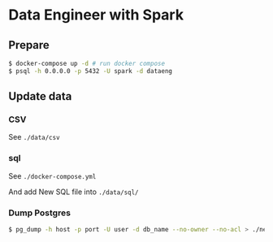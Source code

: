 # Data Engineer with Spark
## Prepare
```sh
$ docker-compose up -d # run docker compose
$ psql -h 0.0.0.0 -p 5432 -U spark -d dataeng
```

## Update data
### CSV
See `./data/csv`

### sql
See `./docker-compose.yml`

And add New SQL file into `./data/sql/`

### Dump Postgres
```sh
$ pg_dump -h host -p port -U user -d db_name --no-owner --no-acl > ./new-dummy-yyyymmdd.sql
```